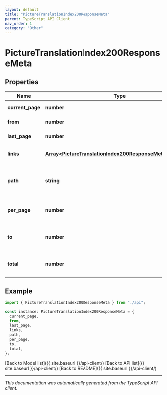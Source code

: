 ```yaml
---
layout: default
title: "PictureTranslationIndex200ResponseMeta"
parent: TypeScript API Client
nav_order: 1
category: "Other"
---
```


# PictureTranslationIndex200ResponseMeta

## Properties

| Name             | Type                                                                                                                     | Description                             | Notes                  |
| ---------------- | ------------------------------------------------------------------------------------------------------------------------ | --------------------------------------- | ---------------------- |
| **current_page** | **number**                                                                                                               |                                         | [default to undefined] |
| **from**         | **number**                                                                                                               |                                         | [default to undefined] |
| **last_page**    | **number**                                                                                                               |                                         | [default to undefined] |
| **links**        | [**Array&lt;PictureTranslationIndex200ResponseMetaLinksInner&gt;**](PictureTranslationIndex200ResponseMetaLinksInner.md) | Generated paginator links.              | [default to undefined] |
| **path**         | **string**                                                                                                               | Base path for paginator generated URLs. | [default to undefined] |
| **per_page**     | **number**                                                                                                               | Number of items shown per page.         | [default to undefined] |
| **to**           | **number**                                                                                                               | Number of the last item in the slice.   | [default to undefined] |
| **total**        | **number**                                                                                                               | Total number of items being paginated.  | [default to undefined] |

## Example

```typescript
import { PictureTranslationIndex200ResponseMeta } from "./api";

const instance: PictureTranslationIndex200ResponseMeta = {
  current_page,
  from,
  last_page,
  links,
  path,
  per_page,
  to,
  total,
};
```

[Back to Model list]({{ site.baseurl }}/api-client/) [Back to API list]({{ site.baseurl }}/api-client/) [Back to README]({{ site.baseurl }}/api-client/)

---

_This documentation was automatically generated from the TypeScript API client._

